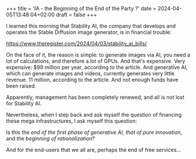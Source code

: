 +++
title = 'IA - the Beginning of the End of the Party ?'
date = 2024-04-05T13:48:04+02:00
draft = false
+++

I learned this morning that Stability AI, the company that develops and operates the Stable Diffusion image generator, is in financial trouble:

https://www.theregister.com/2024/04/03/stability_ai_bills/

On the face of it, the reason is simple: to generate images via AI, you need a lot of calculations, and therefore a lot of GPUs.
And that's expensive. Very expensive: $99 million per year, according to the article. 
And generative AI, which can generate images and videos, currently generates very little revenue. 11 million, according to the article. And not enough funds have been raised.

Apparently, management has been completely renewed, and all is not lost for Stability AI.

Nevertheless, when I step back and ask myself the question of financing these mega infrastructures, I ask myself this question:

Is this the *end of the first phase of generative AI, that of pure innovation*, and the *beginning of rationalization*?

And for the end-users that we all are, perhaps the end of free services...
